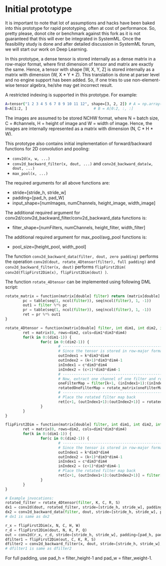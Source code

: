 # Initial prototype

It is important to note that lot of assumptions and hacks have been baked into this prototype for rapid prototyping, often at cost of performance. So, pretty please, donot cite or benchmark against this fork as it is not guaranteed that this will ever be integrated in SystemML. Once the feasibility study is done and after detailed discussion in SystemML forum, we will start our work on Deep Learning.

In this prototype, a dense tensor is stored internally as a dense matrix in a row-major format, where first dimension of tensor and matrix are exactly the same. Hence, a tensor with shape [W, X, Y, Z]  is stored internally as a matrix with dimension (W, X * Y * Z). This translation is done at parser level and no engine support has been added. So, if one tries to use non-element-wise tensor algebra, he/she may get incorrect result.

A restricted indexing is supported in this prototype. For example:
```sh
A=tensor("1 2 3 4 5 6 7 8 9 10 11 12", shape=[3, 2, 2]) # A = np.array([1, 2, 3, 4, 5, 6, 7, 8, 9, 10, 11, 12]).reshape((3, 2, 2))
B=A[1:2, ] 								# B = A[0:2, :, :]
```

The images are assumed to be stored NCHW format, where N = batch size, C = #channels, H = height of image and W = width of image. Hence, the images are internally represented as a matrix with dimension (N, C * H * W).

This prototype also contains initial implementation of forward/backward functions for 2D convolution and pooling:
* `conv2d(x, w, ...)`
* `conv2d_backward_filter(x, dout, ...)` and `conv2d_backward_data(w, dout, ...)`
* `max_pool(x, ...)`

The required arguments for all above functions are:
* stride=[stride_h, stride_w]
* padding=[pad_h, pad_W]
* input_shape=[numImages, numChannels, height_image, width_image]

The additional required argument for conv2d/conv2d_backward_filter/conv2d_backward_data functions is:
* filter_shape=[numFilters, numChannels, height_filter, width_filter]

The additional required argument for max_pool/avg_pool functions is:
* pool_size=[height_pool, width_pool]

The function `conv2d_backward_data(filter, dout, zero padding)` performs the operation `conv2d(dout, rotate_4Dtensor(filter), full padding)`
and `conv2d_backward_filter(x, dout)` performs `flipFirst2Dim( conv2d(flipFirst2Dim(x), flipFirst2Dim(dout) )`.

The function `rotate_4Dtensor` can be implemented using following DML script:

``` python
rotate_matrix = function(matrix[double] filter) return (matrix[double] ret) {
        pc = table(seq(1, ncol(filter)), seq(ncol(filter), 1, -1))
        out1 = filter %*% pc
        pr = table(seq(1, ncol(filter)), seq(ncol(filter), 1, -1))
        ret = pr %*% out1
}

rotate_4Dtensor = function(matrix[double] filter, int dim1, int dim2, int dim3, int dim4) return (matrix[double] ret) {
        ret = matrix(0, rows=dim2, cols=dim1*dim3*dim4)
        for(k in 0:(dim1-1)) {
                for(c in 0:(dim2-1)) {
                        # ---------------------------------------------------
                        # Since the tensor is stored in row-major format, the indexing flips the first and second dimensions
                        outIndex1 = k*dim3*dim4
                        outIndex2 = (k+1)*dim3*dim4-1
                        inIndex1 = c*dim3*dim4
                        inIndex2 = (c+1)*dim3*dim4-1
                        # ---------------------------------------------------
                        # Now, extract one channel of one filter and rotate it
                        oneFilterMap = filter[k+1, (inIndex1+1):(inIndex2+1)]
                        rotatedOneFilterMap = rotate_matrix(oneFilterMap)
                        # ---------------------------------------------------
                        # Place the rotated filter map back
                        ret[c+1, (outIndex1+1):(outIndex2+1)] = rotatedOneFilterMap
                }
        }
}

flipFirst2Dim = function(matrix[double] filter, int dim1, int dim2, int dim3, int dim4) return (matrix[double] ret) {
        ret = matrix(0, rows=dim2, cols=dim1*dim3*dim4)
        for(k in 0:(dim1-1)) {
                for(c in 0:(dim2-1)) {
                        # ---------------------------------------------------
                        # Since the tensor is stored in row-major format, the indexing flips the first and second dimensions
                        outIndex1 = k*dim3*dim4
                        outIndex2 = (k+1)*dim3*dim4-1
                        inIndex1 = c*dim3*dim4
                        inIndex2 = (c+1)*dim3*dim4-1
                        # Place the rotated filter map back
                        ret[c+1, (outIndex1+1):(outIndex2+1)] = filter[k+1, (inIndex1+1):(inIndex2+1)]
                }
        }
}

# Example invocations:
rotated_filter = rotate_4Dtensor(filter, K, C, R, S)
dx1 = conv2d(dout, rotated_filter, stride=[stride_h, stride_w], padding=[R-1, S-1], input_shape=[N, K, P, Q], filter_shape=[C, K, R, S])
dx2 = conv2d_backward_data(filter, dout, stride=[stride_h, stride_w], padding=[pad_h, pad_w], input_shape=[N, C, H, W], filter_shape=[K, C, R, S])
# dx1 is same as dx2

r_x = flipFirst2Dim(x, N, C, H, W)
r_d = flipFirst2Dim(dout, N, K, P, Q)
out = conv2d(r_x, r_d, stride=[stride_h, stride_w], padding=[pad_h, pad_w], input_shape=[C, N, H, W], filter_shape=[K, N, P, Q])
dfilter1 = flipFirst2Dim(out, C, K, R, S)
dfilter2 = conv2d_backward_filter(x, dout, stride=[stride_h, stride_w], padding=[pad_h, pad_w], input_shape=[N, C, H, W], filter_shape=[K, C, R, S])
# dfilter1 is same as dfilter2
``` 

For full padding, use pad_h = filter_height-1 and pad_w = filter_weight-1.